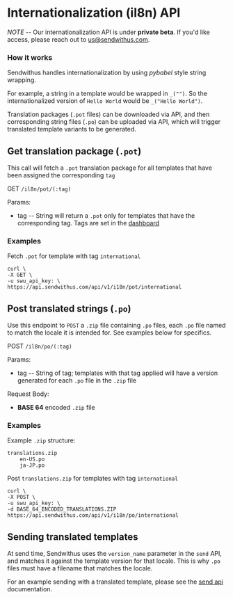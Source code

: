 # Internationalization (il8n) API


*NOTE* -- Our internationalization API is under **private beta**. If you'd like access, please reach out to [us@sendwithus.com](mailto:us@sendwithus.com).

### How it works

Sendwithus handles internationalization by using *pybabel* style string wrapping.

For example, a string in a template would be wrapped in `_("")`. So the internationalized version of `Hello World` would be `_("Hello World")`.

Translation packages (`.pot` files) can be downloaded via API, and then corresponding string files (`.po`) can be uploaded via API, which will trigger translated template variants to be generated. 

## Get translation package (`.pot`)


This call will fetch a `.pot` translation package for all templates that have been assigned the corresponding `tag`

GET `/il8n/pot/(:tag)`

Params:

- tag       -- String will return a `.pot` only for templates that have the corresponding tag. Tags are set in the [dashboard](https://www.sendwithus.com/#/emails)

### Examples

Fetch `.pot` for template with tag `international`

```
curl \
-X GET \
-u swu_api_key: \
https://api.sendwithus.com/api/v1/i18n/pot/international
```

## Post translated strings (`.po`)

Use this endpoint to `POST` a `.zip` file containing `.po` files, each `.po` file named to match the locale it is intended for. See examples below for specifics.

POST `/il8n/po/(:tag)`

Params:

- tag       -- String of tag; templates with that tag applied will have a version generated for each `.po` file in the `.zip` file

Request Body:

- **BASE 64** encoded `.zip` file


### Examples

Example `.zip` structure:

```
translations.zip
	en-US.po
	ja-JP.po
```

Post `translations.zip` for templates with tag `international`

```
curl \
-X POST \
-u swu_api_key: \
-d BASE_64_ENCODED_TRANSLATIONS.ZIP
https://api.sendwithus.com/api/v1/i18n/po/international
```

## Sending translated templates

At send time, Sendwithus uses the `version_name` parameter in the `send` API, and matches it against the template version for that locale. This is why `.po` files must have a filename that matches the locale.

For an example sending with a translated template, please see the [send api](../master/v1/send.md) documentation.
